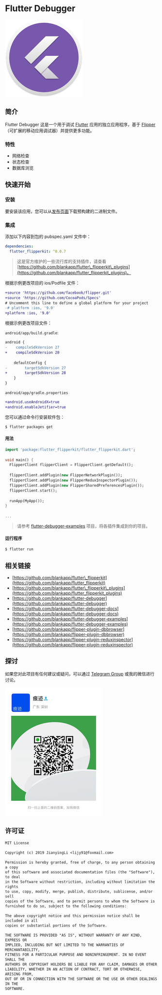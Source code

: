 # Flutter Debugger

![](.gitbook/assets/icon.png)

## 简介

Flutter Debugger 这是一个用于调试 [Flutter](https://flutter.dev) 应用的独立应用程序，基于 [Flipper](https://github.com/facebook/flipper)（可扩展的移动应用调试器）并提供更多功能。

### 特性

* 网络检查
* 状态检查
* 数据库浏览

## 快速开始

### 安装

要安装该应用，您可以从[发布页面](https://github.com/blankapp/flutter-debugger/releases)下载预构建的二进制文件。

### 集成

添加以下内容到包的 pubspec.yaml 文件中：

```yaml
dependencies:
  flutter_flipperkit: ^0.0.7
```

> 这是官方维护的一些流行库的支持插件，请查看 [https://github.com/blankapp/flutter\_flipperkit\_plugins](https://github.com/blankapp/flutter_flipperkit_plugins)。

根据示例更改项目的 ios/Podfile 文件：

```diff
+source 'https://github.com/facebook/flipper.git'
+source 'https://github.com/CocoaPods/Specs'
# Uncomment this line to define a global platform for your project
-# platform :ios, '9.0'
+platform :ios, '9.0'
```

根据示例更改项目文件：

`android/app/build.gradle`:

```diff
android {
-    compileSdkVersion 27
+    compileSdkVersion 28

    defaultConfig {
-        targetSdkVersion 27
+        targetSdkVersion 28
    }
}
```

`android/app/gradle.properties`

```diff
+android.useAndroidX=true
+android.enableJetifier=true
```

您可以通过命令行安装软件包：

```bash
$ flutter packages get
```

#### 用法

```dart
import 'package:flutter_flipperkit/flutter_flipperkit.dart';

void main() {
  FlipperClient flipperClient = FlipperClient.getDefault();

  flipperClient.addPlugin(new FlipperNetworkPlugin());
  flipperClient.addPlugin(new FlipperReduxInspectorPlugin());
  flipperClient.addPlugin(new FlipperSharedPreferencesPlugin());
  flipperClient.start();

  runApp(MyApp());
}

...
```

> 请参考 [flutter-debugger-examples](https://github.com/blankapp/flutter-debugger-examples) 项目，将各插件集成到你的项目。

#### 运行程序

```bash
$ flutter run
```

## 相关链接

* [https://github.com/blankapp/flutter\_flipperkit](https://github.com/blankapp/flutter_flipperkit)
* [https://github.com/blankapp/flutter\_flipperkit\_plugins](https://github.com/blankapp/flutter_flipperkit_plugins)
* [https://github.com/blankapp/flutter-debugger](https://github.com/blankapp/flutter-debugger)
* [https://github.com/blankapp/flutter-debugger-docs](https://github.com/blankapp/flutter-debugger-docs)
* [https://github.com/blankapp/flutter-debugger-examples](https://github.com/blankapp/flutter-debugger-examples)
* [https://github.com/blankapp/flipper-plugin-dbbrowser](https://github.com/blankapp/flipper-plugin-dbbrowser)
* [https://github.com/blankapp/flipper-plugin-reduxinspector](https://github.com/blankapp/flipper-plugin-reduxinspector)

## 探讨

如果您对此项目有任何建议或疑问，可以通过 [Telegram Group](https://t.me/flutterdebugger) 或我的微信进行讨论。

![](.gitbook/assets/wechat_qrcode.png)

## 许可证

```text
MIT License

Copyright (c) 2019 JianyingLi <lijy91@foxmail.com>

Permission is hereby granted, free of charge, to any person obtaining a copy
of this software and associated documentation files (the "Software"), to deal
in the Software without restriction, including without limitation the rights
to use, copy, modify, merge, publish, distribute, sublicense, and/or sell
copies of the Software, and to permit persons to whom the Software is
furnished to do so, subject to the following conditions:

The above copyright notice and this permission notice shall be included in all
copies or substantial portions of the Software.

THE SOFTWARE IS PROVIDED "AS IS", WITHOUT WARRANTY OF ANY KIND, EXPRESS OR
IMPLIED, INCLUDING BUT NOT LIMITED TO THE WARRANTIES OF MERCHANTABILITY,
FITNESS FOR A PARTICULAR PURPOSE AND NONINFRINGEMENT. IN NO EVENT SHALL THE
AUTHORS OR COPYRIGHT HOLDERS BE LIABLE FOR ANY CLAIM, DAMAGES OR OTHER
LIABILITY, WHETHER IN AN ACTION OF CONTRACT, TORT OR OTHERWISE, ARISING FROM,
OUT OF OR IN CONNECTION WITH THE SOFTWARE OR THE USE OR OTHER DEALINGS IN THE
SOFTWARE.
```

